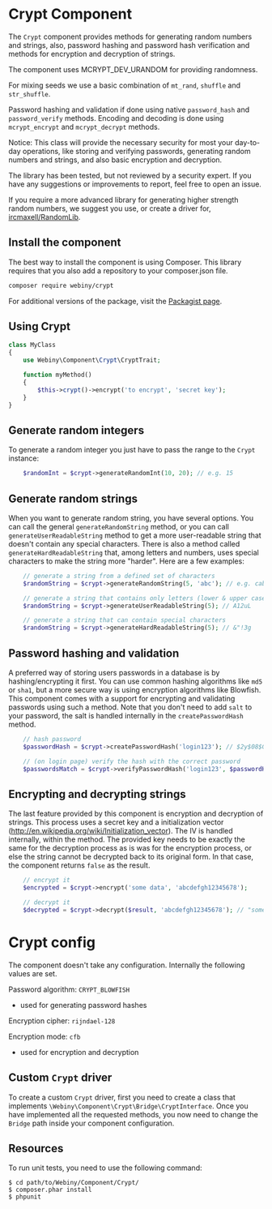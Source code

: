 Crypt Component
===============
The `Crypt` component provides methods for generating random numbers and strings, also, password hashing and password
hash verification and methods for encryption and decryption of strings.

The component uses MCRYPT_DEV_URANDOM for providing randomness.

For mixing seeds we use a basic combination of `mt_rand`, `shuffle` and `str_shuffle`.

Password hashing and validation if done using native `password_hash` and `password_verify` methods.
Encoding and decoding is done using `mcrypt_encrypt` and `mcrypt_decrypt` methods.

Notice:
This class will provide the necessary security for most your day-to-day operations, like
storing and verifying passwords, generating random numbers and strings,
and also basic encryption and decryption.

The library has been tested, but not reviewed by a security expert. If you have
any suggestions or improvements to report, feel free to open an issue.

If you require a more advanced library for generating higher strength random numbers,
we suggest you use, or create a driver for, [ircmaxell/RandomLib](https://github.com/ircmaxell/RandomLib).


Install the component
---------------------
The best way to install the component is using Composer. This library requires that you also add a repository to your
composer.json file.

```bash
composer require webiny/crypt
```
For additional versions of the package, visit the [Packagist page](https://packagist.org/packages/webiny/crypt).

## Using Crypt

```php
class MyClass
{
    use Webiny\Component\Crypt\CryptTrait;

    function myMethod()
    {
        $this->crypt()->encrypt('to encrypt', 'secret key');
    }
}
```

## Generate random integers

To generate a random integer you just have to pass the range to the `Crypt` instance:

```php
    $randomInt = $crypt->generateRandomInt(10, 20); // e.g. 15
```

## Generate random strings

When you want to generate random string, you have several options. You can call the general `generateRandomString` method,
or you can call `generateUserReadableString` method to get a more user-readable string that doesn't contain any special
characters. There is also a method called `generateHardReadableString` that, among letters and numbers, uses special
characters to make the string more "harder".
Here are a few examples:

```php
    // generate a string from a defined set of characters
    $randomString = $crypt->generateRandomString(5, 'abc'); // e.g. cabcc

    // generate a string that contains only letters (lower & upper case and numbers)
    $randomString = $crypt->generateUserReadableString(5); // A12uL

    // generate a string that can contain special characters
    $randomString = $crypt->generateHardReadableString(5); // &"!3g
```

## Password hashing and validation

A preferred way of storing users passwords in a database is by hashing/encrypting it first. You can use common hashing
algorithms like `md5` or `sha1`, but a more secure way is using encryption algorithms like Blowfish.
This component comes with a support for encrypting and validating passwords using such a method.
Note that you don't need to add `salt` to your password, the salt is handled internally in the `createPasswordHash` method.


```php
    // hash password
    $passwordHash = $crypt->createPasswordHash('login123'); // $2y$08$GgGha6bh53ofEPnBawShwO5FA3Q8ImvPXjJzh662/OAWkjeejAJKa

    // (on login page) verify the hash with the correct password
    $passwordsMatch = $crypt->verifyPasswordHash('login123', $passwordHash); // true or false
```

## Encrypting and decrypting strings

The last feature provided by this component is encryption and decryption of strings. This process uses a secret key and
a initialization vector (http://en.wikipedia.org/wiki/Initialization_vector). The IV is handled internally, within the method.
The provided key needs to be exactly the same for the decryption process as is was for the encryption process,
or else the string cannot be decrypted back to its original form. In that case, the component returns `false` as the result.

```php
    // encrypt it
    $encrypted = $crypt->encrypt('some data', 'abcdefgh12345678');

    // decrypt it
    $decrypted = $crypt->decrypt($result, 'abcdefgh12345678'); // "some data"
```

# Crypt config

The component doesn't take any configuration.
Internally the following values are set.

Password algorithm: `CRYPT_BLOWFISH`
- used for generating password hashes

Encryption cipher: `rijndael-128`

Encryption mode: `cfb`
- used for encryption and decryption


## Custom `Crypt` driver

To create a custom `Crypt` driver, first you need to create a class that implements `\Webiny\Component\Crypt\Bridge\CryptInterface`.
Once you have implemented all the requested methods, you now need to change the `Bridge` path
inside your component configuration.

Resources
---------

To run unit tests, you need to use the following command:

    $ cd path/to/Webiny/Component/Crypt/
    $ composer.phar install
    $ phpunit

